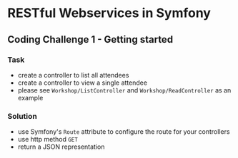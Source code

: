 # RESTful Webservices in Symfony

## Coding Challenge 1 - Getting started

### Task

- create a controller to list all attendees
- create a controller to view a single attendee
- please see `Workshop/ListController` and `Workshop/ReadController` as an example

### Solution

- use Symfony's `Route` attribute to configure the route for your controllers
- use http method `GET`
- return a JSON representation

